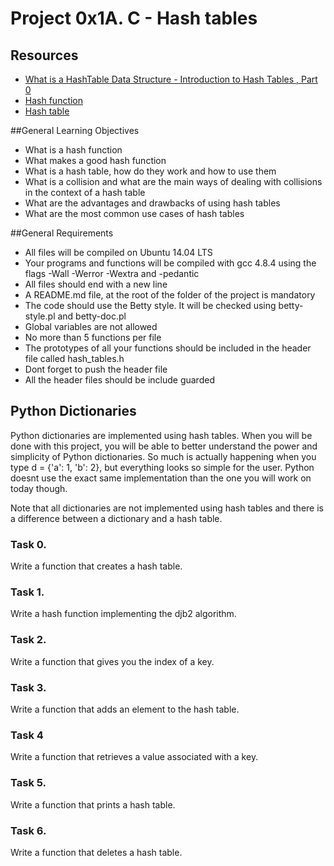 # Project 0x1A. C - Hash tables

## Resources

* [What is a HashTable Data Structure - Introduction to Hash Tables , Part 0](https://www.youtube.com/watch?v=MfhjkfocRR0)
* [Hash function](https://en.wikipedia.org/wiki/Hash_function)
* [Hash table](https://en.wikipedia.org/wiki/Hash_table)

##General Learning Objectives

* What is a hash function
* What makes a good hash function
* What is a hash table, how do they work and how to use them
* What is a collision and what are the main ways of dealing with collisions in the context of a hash table
* What are the advantages and drawbacks of using hash tables
* What are the most common use cases of hash tables

##General Requirements

* All files will be compiled on Ubuntu 14.04 LTS
* Your programs and functions will be compiled with gcc 4.8.4 using the flags -Wall -Werror -Wextra and -pedantic
* All files should end with a new line
* A README.md file, at the root of the folder of the project is mandatory
* The code should use the Betty style. It will be checked using betty-style.pl and betty-doc.pl
* Global variables are not allowed
* No more than 5 functions per file
* The prototypes of all your functions should be included in the header file called hash_tables.h
* Dont forget to push the header file
* All the header files should be include guarded

## Python Dictionaries

 Python dictionaries are implemented using hash tables. When you will be done with this project, you will be able to better understand the power and simplicity of Python dictionaries. So much is actually happening when you type d = {'a': 1, 'b': 2}, but everything looks so simple for the user. Python doesnt use the exact same implementation than the one you will work on today though.

Note that all dictionaries are not implemented using hash tables and there is a difference between a dictionary and a hash table. 

### Task 0. 
Write a function that creates a hash table.

### Task 1.
Write a hash function implementing the djb2 algorithm.

### Task 2.
Write a function that gives you the index of a key.

### Task 3.
Write a function that adds an element to the hash table.

### Task 4
Write a function that retrieves a value associated with a key.

### Task 5.
Write a function that prints a hash table.

### Task 6.
Write a function that deletes a hash table.

